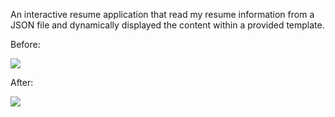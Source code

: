 
An interactive resume application that read my resume information from a JSON file and dynamically displayed the content within a provided template.


Before:

![](http://i.imgur.com/pWU1Xbl.png)

After:

![](http://i.imgur.com/etrMPo1.png?1)

